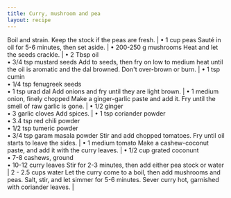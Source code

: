 ```yaml
---
title: Curry, mushroom and pea
layout: recipe
---
```


Boil and strain. Keep the stock if the peas are fresh. | &bull; 1 cup peas
Sauté in oil for 5-6 minutes, then set aside. | &bull; 200-250 g mushrooms
Heat and let the seeds crackle. | &bull; 2 Tbsp oil <br> &bull; 3/4 tsp mustard seeds
Add to seeds, then fry on low to medium heat until the oil is aromatic and the dal browned. Don't over-brown or burn. | &bull; 1 tsp cumin <br> &bull; 1/4 tsp fenugreek seeds <br> &bull; 1 tsp urad dal
Add onions and fry until they are light brown. | &bull; 1 medium onion, finely chopped
Make a ginger-garlic paste and add it. Fry until the smell of raw garlic is gone. | &bull; 1/2 ginger <br> &bull; 3 garlic cloves
Add spices. | &bull; 1 tsp coriander powder <br> &bull; 3.4 tsp red chili powder <br> &bull; 1/2 tsp tumeric powder <br> &bull; 3/4 tsp garam masala powder
Stir and add chopped tomatoes. Fry until oil starts to leave the sides. | &bull; 1 medium tomato
Make a cashew-coconut paste, and add it with the curry leaves. | &bull; 1/2 cup grated coconunt <br> &bull; 7-8 cashews, ground <br> &bull; 10-12 curry leaves
Stir for 2-3 minutes, then add either pea stock or water | 2 - 2.5 cups water
Let the curry come to a boil, then add mushrooms and peas. Salt, stir, and let simmer for 5-6 minutes. Sever curry hot, garnished with coriander leaves. |
